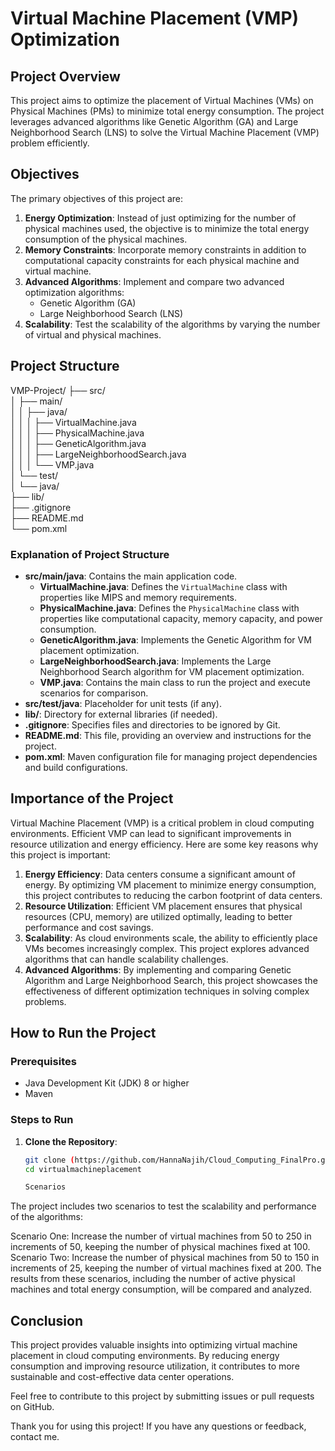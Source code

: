 # Virtual Machine Placement (VMP) Optimization

## Project Overview

This project aims to optimize the placement of Virtual Machines (VMs) on Physical Machines (PMs) to minimize total energy consumption. The project leverages advanced algorithms like Genetic Algorithm (GA) and Large Neighborhood Search (LNS) to solve the Virtual Machine Placement (VMP) problem efficiently.

## Objectives

The primary objectives of this project are:
1. **Energy Optimization**: Instead of just optimizing for the number of physical machines used, the objective is to minimize the total energy consumption of the physical machines.
2. **Memory Constraints**: Incorporate memory constraints in addition to computational capacity constraints for each physical machine and virtual machine.
3. **Advanced Algorithms**: Implement and compare two advanced optimization algorithms:
   - Genetic Algorithm (GA)
   - Large Neighborhood Search (LNS)
4. **Scalability**: Test the scalability of the algorithms by varying the number of virtual and physical machines.

## Project Structure
VMP-Project/
├── src/ <br>
│ ├── main/<br>
│ │ ├── java/<br>
│ │ │ ├── VirtualMachine.java<br>
│ │ │ ├── PhysicalMachine.java<br>
│ │ │ ├── GeneticAlgorithm.java<br>
│ │ │ ├── LargeNeighborhoodSearch.java<br>
│ │ │ └── VMP.java<br>
│ └── test/<br>
│ └── java/<br>
├── lib/<br>
├── .gitignore<br>
├── README.md<br>
└── pom.xml<br>
### Explanation of Project Structure

- **src/main/java**: Contains the main application code.
  - **VirtualMachine.java**: Defines the `VirtualMachine` class with properties like MIPS and memory requirements.
  - **PhysicalMachine.java**: Defines the `PhysicalMachine` class with properties like computational capacity, memory capacity, and power consumption.
  - **GeneticAlgorithm.java**: Implements the Genetic Algorithm for VM placement optimization.
  - **LargeNeighborhoodSearch.java**: Implements the Large Neighborhood Search algorithm for VM placement optimization.
  - **VMP.java**: Contains the main class to run the project and execute scenarios for comparison.
- **src/test/java**: Placeholder for unit tests (if any).
- **lib/**: Directory for external libraries (if needed).
- **.gitignore**: Specifies files and directories to be ignored by Git.
- **README.md**: This file, providing an overview and instructions for the project.
- **pom.xml**: Maven configuration file for managing project dependencies and build configurations.

## Importance of the Project

Virtual Machine Placement (VMP) is a critical problem in cloud computing environments. Efficient VMP can lead to significant improvements in resource utilization and energy efficiency. Here are some key reasons why this project is important:

1. **Energy Efficiency**: Data centers consume a significant amount of energy. By optimizing VM placement to minimize energy consumption, this project contributes to reducing the carbon footprint of data centers.
2. **Resource Utilization**: Efficient VM placement ensures that physical resources (CPU, memory) are utilized optimally, leading to better performance and cost savings.
3. **Scalability**: As cloud environments scale, the ability to efficiently place VMs becomes increasingly complex. This project explores advanced algorithms that can handle scalability challenges.
4. **Advanced Algorithms**: By implementing and comparing Genetic Algorithm and Large Neighborhood Search, this project showcases the effectiveness of different optimization techniques in solving complex problems.

## How to Run the Project

### Prerequisites

- Java Development Kit (JDK) 8 or higher
- Maven

### Steps to Run

1. **Clone the Repository**:
   ```sh
   git clone (https://github.com/HannaNajih/Cloud_Computing_FinalPro.git)
   cd virtualmachineplacement

   Scenarios
The project includes two scenarios to test the scalability and performance of the algorithms:

Scenario One: Increase the number of virtual machines from 50 to 250 in increments of 50, keeping the number of physical machines fixed at 100.
Scenario Two: Increase the number of physical machines from 50 to 150 in increments of 25, keeping the number of virtual machines fixed at 200.
The results from these scenarios, including the number of active physical machines and total energy consumption, will be compared and analyzed.

## Conclusion
This project provides valuable insights into optimizing virtual machine placement in cloud computing environments. By reducing energy consumption and improving resource utilization, it contributes to more sustainable and cost-effective data center operations.

Feel free to contribute to this project by submitting issues or pull requests on GitHub.

Thank you for using this project! If you have any questions or feedback, contact me.
